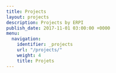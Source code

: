 ```yaml
---
title: Projects
layout: projects
description: Projects by ERPI
publish_date: 2017-11-01 03:00:00 +0000
menu:
  navigation:
    identifier: _projects
    url: "/projects/"
    weight: 4
    title: Projets
---
```

